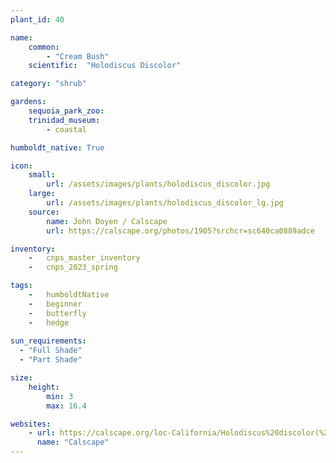 ```yaml
---
plant_id: 40

name: 
    common: 
        - "Cream Bush"   
    scientific:  "Holodiscus Discolor"  

category: "shrub"

gardens:
    sequoia_park_zoo:
    trinidad_museum:
        - coastal

humboldt_native: True

icon: 
    small: 
        url: /assets/images/plants/holodiscus_discolor.jpg 
    large: 
        url: /assets/images/plants/holodiscus_discolor_lg.jpg 
    source: 
        name: John Doyen / Calscape
        url: https://calscape.org/photos/1905?srchcr=sc640ca0889adce 

inventory: 
    -   cnps_master_inventory
    -   cnps_2023_spring

tags:  
    -   humboldtNative
    -   beginner
    -   butterfly
    -   hedge
    
sun_requirements:
  - "Full Shade"
  - "Part Shade"

size:
    height: 
        min: 3
        max: 16.4

websites: 
    - url: https://calscape.org/loc-California/Holodiscus%20discolor(%20 
      name: "Calscape"
---
```


